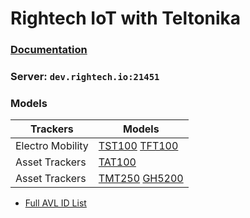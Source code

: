 # Rightech IoT with Teltonika

### [Documentation](https://rightech.io/developers/example/teltonika/)
### Server: `dev.rightech.io:21451`
### Models

| Trackers          | Models   
| --------------    | ----------- 
| Electro Mobility  | [TST100](./TST100) [TFT100](./TFT100)
| Asset Trackers    | [TAT100](./TAT100)
| Asset Trackers    | [TMT250](./TMT250) [GH5200](./GH5200)

* [Full AVL ID List](https://wiki.teltonika-mobility.com/view/Full_AVL_ID_List)
